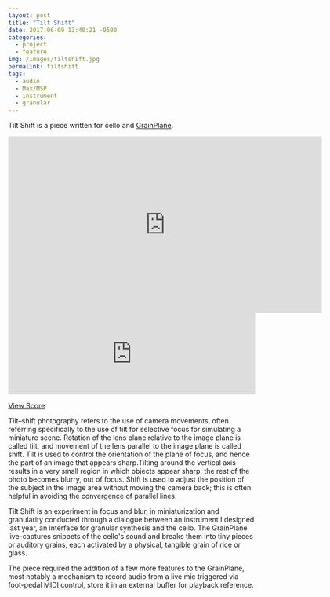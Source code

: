 ```yaml
---
layout: post
title: "Tilt Shift"
date: 2017-06-09 13:40:21 -0500
categories:
  - project
  - feature
img: /images/tiltshift.jpg
permalink: tiltshift
tags:
  - audio
  - Max/MSP
  - instrument
  - granular
---
```


Tilt Shift is a piece written for cello and [GrainPlane](https://squidgetx.github.io/project/2016/08/13/grainplane.html).

<iframe src="https://player.vimeo.com/video/220901432" width="640" height="360" frameborder="0" webkitallowfullscreen mozallowfullscreen allowfullscreen></iframe>

<iframe width="100%" height="166" scrolling="no" frameborder="no" src="https://w.soundcloud.com/player/?url=https%3A//api.soundcloud.com/tracks/327340335&amp;color=ff5500&amp;auto_play=false&amp;hide_related=false&amp;show_comments=true&amp;show_user=true&amp;show_reposts=false"></iframe>

[View Score](/docs/tilt_shift.pdf)

Tilt–shift photography refers to the use of camera movements, often referring specifically to the use of tilt for selective focus for simulating a miniature scene. Rotation of the lens plane relative to the image plane is called tilt, and movement of the lens parallel to the image plane is called shift. Tilt is used to control the orientation of the plane of focus, and hence the part of an image that appears sharp.Tilting around the vertical axis results in a very small region in which objects appear sharp, the rest of the photo becomes blurry, out of focus. Shift is used to adjust the position of the subject in the image area without moving the camera back; this is often helpful in avoiding the convergence of parallel lines.

Tilt Shift is an experiment in focus and blur, in miniaturization and granularity conducted through a dialogue between an instrument I designed last year, an interface for granular synthesis and the cello. The GrainPlane live-captures snippets of the cello's sound and breaks them into tiny pieces or auditory grains, each activated by a physical, tangible grain of rice or glass.

The piece required the addition of a few more features to the GrainPlane, most notably a mechanism to record audio from a live mic triggered via foot-pedal MIDI control, store it in an external buffer for playback reference.
